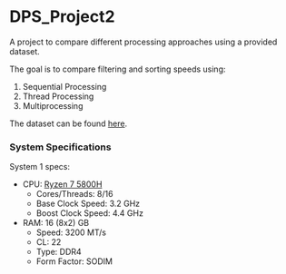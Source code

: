 # DPS_Project2
A project to compare different processing approaches using a provided dataset.

The goal is to compare filtering and sorting speeds using:
1. Sequential Processing
2. Thread Processing
3. Multiprocessing

The dataset can be found [here](https://drive.google.com/file/d/1uz1vKusNfAz4dKYtkerTnLl7IhVCI5_d/view?usp=sharing).

### System Specifications
System 1 specs:
* CPU: [Ryzen 7 5800H](https://www.techpowerup.com/cpu-specs/ryzen-7-5800h.c2368)
  * Cores/Threads: 8/16
  * Base Clock Speed: 3.2 GHz
  * Boost Clock Speed: 4.4 GHz
* RAM: 16 (8x2) GB
  * Speed: 3200 MT/s
  * CL: 22
  * Type: DDR4
  * Form Factor: SODIM
